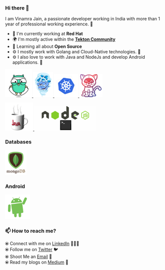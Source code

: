 ### Hi there 👋

I am Vinamra Jain, a passionate developer working in India with more than 1 year of professional working experience. 🎯

- 🏢 I'm currently working at **Red Hat**
- 🌍 I'm mostly active within the [**Tekton Community**](https://tekton.dev)
- 🌱 Learning all about **Open Source**
- ⚙️ I mostly work with Golang and Cloud-Native technologies. 🚀
- ⚙️ I also love to work with Java and NodeJs and develop Android applications. 🚀

<p float="left">
  <a href="https://golang.org/" target="_blank" >
    <img src="https://raw.githubusercontent.com/vinamra28/vinamra28/master/assets/golang.gif"  height="90" />
  </a>
  <a href="https://www.docker.com/" target="_blank" >
    <img src="https://raw.githubusercontent.com/vinamra28/vinamra28/master/assets/docker.gif"  height="80" /> 
  </a>
  <a href="https://kubernetes.io/" target="_blank" >
    <img src="https://raw.githubusercontent.com/vinamra28/vinamra28/master/assets/k8s.gif"  height="75" />
  </a>
  <a href="https://tekton.dev/" target="_blank" >
    <img src="https://raw.githubusercontent.com/vinamra28/vinamra28/master/assets/tekton.png"  height="75" />
  </a>
 </p>

 <p float="left">
  <a href="https://www.oracle.com/java/technologies/" target="_blank" >
    <img src="https://raw.githubusercontent.com/vinamra28/vinamra28/master/assets/java.gif"  height="90" />
  </a>
  <a href="https://www.docker.com/" target="_blank" >
    <img src="https://raw.githubusercontent.com/vinamra28/vinamra28/master/assets/nodejs.gif"  height="80" /> 
  </a>
 </p>

### Databases

 <p float="left">
  <a href="https://www.mongodb.com/" target="_blank" >
    <img src="https://raw.githubusercontent.com/vinamra28/vinamra28/master/assets/mongo.gif" height="80" />
  </a>
</p>

### Android

<p float="left">
  <a href="https://developer.android.com/" target="_blank" >
    <img src="https://raw.githubusercontent.com/vinamra28/vinamra28/master/assets/android.gif" height="80" />
  </a>
</p>

### 📫 How to reach me?

⦿ Connect with me on [LinkedIn](https://www.linkedin.com/in/vinamra-jain-2b5682128/) 👨🏻‍💻 <br>
⦿ Follow me on [Twitter](https://twitter.com/jvinamra776) 🐦 <br>
⦿ Shoot Me an [Email](mailto:jvinamra776@gmail.com) 💌 <br>
⦿ Read my blogs on [Medium](https://vinamra-jain.medium.com/) 📝 <br>
